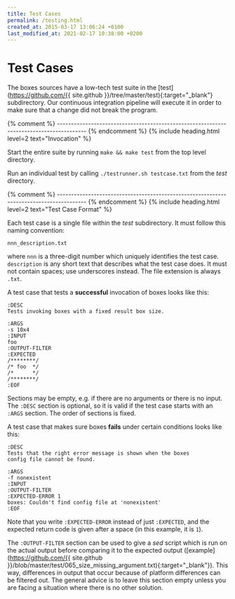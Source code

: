 ```yaml
---
title: Test Cases
permalink: /testing.html
created_at: 2015-03-17 13:06:24 +0100
last_modified_at: 2021-02-17 10:38:00 +0200
---
```


# Test Cases

The boxes sources have a low-tech test suite in the
[test](https://github.com/{{ site.github }}/tree/master/test){:target="_blank"} subdirectory. Our continuous
integration pipeline will execute it in order to make sure that a change did not break the program.


{% comment %} ---------------------------------------------------------------------------------------- {% endcomment %}
{% include heading.html
   level=2
   text="Invocation" %}

Start the entire suite by running `make && make test` from the top level directory.

Run an individual test by calling `./testrunner.sh testcase.txt` from the *test* directory.


{% comment %} ---------------------------------------------------------------------------------------- {% endcomment %}
{% include heading.html
   level=2
   text="Test Case Format" %}

Each test case is a single file within the *test* subdirectory. It must follow this naming convention:

    nnn_description.txt

where `nnn` is a three-digit number which uniquely identifies the test case. `description` is any short text that
describes what the test case does. It must not contain spaces; use underscores instead. The file extension is always
`.txt`.

A test case that tests a **successful** invocation of boxes looks like this:

    :DESC
	Tests invoking boxes with a fixed result box size.
    
    :ARGS
    -s 10x4
    :INPUT
    foo
    :OUTPUT-FILTER
    :EXPECTED
    /********/
    /* foo  */
    /*      */
    /********/
    :EOF

Sections may be empty, e.g. if there are no arguments or there is no input. The `:DESC` section is optional, so it is
valid if the test case starts with an `:ARGS` section. The order of sections is fixed.

A test case that makes sure boxes **fails** under certain conditions looks like this:

    :DESC
	Tests that the right error message is shown when the boxes
	config file cannot be found.
    
    :ARGS
    -f nonexistent
    :INPUT
    :OUTPUT-FILTER
    :EXPECTED-ERROR 1
    boxes: Couldn't find config file at 'nonexistent'
    :EOF

Note that you write `:EXPECTED-ERROR` instead of just `:EXPECTED`, and the expected return code is given after a space
(in this example, it is `1`).

The `:OUTPUT-FILTER` section can be used to give a *sed* script which is run on the actual output before comparing it
to the expected output
([example](https://github.com/{{ site.github }}/blob/master/test/065_size_missing_argument.txt){:target="_blank"}).
This way, differences in output that occur because of platform differences can be filtered out. The general advice is
to leave this section empty unless you are facing a situation where there is no other solution.
